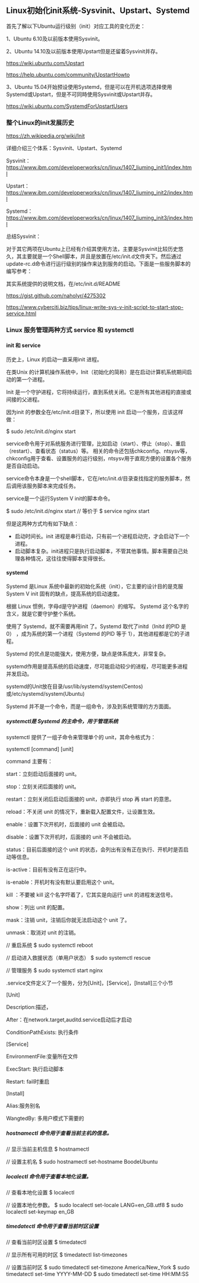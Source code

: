 ## Linux初始化init系统-Sysvinit、Upstart、Systemd

首先了解以下Ubuntu运行级别（init）对应工具的变化历史：

1、Ubuntu 6.10及以前版本使用Sysvinit。

2、Ubuntu 14.10及以前版本使用Upstart但是还留着Sysvinit并存。

https://wiki.ubuntu.com/Upstart

https://help.ubuntu.com/community/UpstartHowto

3、Ubuntu 15.04开始预设使用Systemd，但是可以在开机选项选择使用Systemd或Upstart，但是不可同時使用Sysvinit或Upstart并存。

https://wiki.ubuntu.com/SystemdForUpstartUsers

### 整个Linux的init发展历史

https://zh.wikipedia.org/wiki/Init

详细介绍三个体系：Sysvinit、Upstart、Systemd

Sysvinit：https://www.ibm.com/developerworks/cn/linux/1407_liuming_init1/index.html

Upstart：https://www.ibm.com/developerworks/cn/linux/1407_liuming_init2/index.html

Systemd：https://www.ibm.com/developerworks/cn/linux/1407_liuming_init3/index.html

总结Sysvinit：

对于其它两项在Ubuntu上已经有介绍其使用方法，主要是Sysvinit比较历史悠久，其主要就是一个Shell脚本，并且是放置在/etc/init.d文件夹下。然后通过update-rc.d命令进行运行级别的操作来达到服务的启动。下面是一些服务脚本的编写参考：

其实系统提供的说明文档，在/etc/init.d/README

https://gist.github.com/naholyr/4275302

https://www.cyberciti.biz/tips/linux-write-sys-v-init-script-to-start-stop-service.html




### Linux 服务管理两种方式 service 和 systemctl

#### init 和 service

历史上，Linux 的启动一直采用init 进程。

在类Unix 的计算机操作系统中，Init（初始化的简称）是在启动计算机系统期间启动的第一个进程。

Init 是一个守护进程，它将持续运行，直到系统关闭。它是所有其他进程的直接或间接的父进程。

因为init 的参数全在/etc/init.d目录下，所以使用 init 启动一个服务，应该这样做：

$ sudo /etc/init.d/nginx start


service命令用于对系统服务进行管理，比如启动（start）、停止（stop）、重启（restart）、查看状态（status）等。
相关的命令还包括chkconfig、ntsysv等，chkconfig用于查看、设置服务的运行级别，ntsysv用于直观方便的设置各个服务是否自动启动。

service命令本身是一个shell脚本，它在/etc/init.d/目录查找指定的服务脚本，然后调用该服务脚本来完成任务。

service是一个运行System V init的脚本命令。

$ sudo /etc/init.d/nginx start
// 等价于
$ service nginx start


但是这两种方式均有如下缺点：

- 启动时间长。init 进程是串行启动，只有前一个进程启动完，才会启动下一个进程。
- 启动脚本复杂。init进程只是执行启动脚本，不管其他事情。脚本需要自己处理各种情况，这往往使得脚本变得很长。


#### systemd

Systemd 是Linux 系统中最新的初始化系统（init），它主要的设计目的是克服 System V init 固有的缺点，提高系统的启动速度。

根据 Linux 惯例，字母d是守护进程（daemon）的缩写。 Systemd 这个名字的含义，就是它要守护整个系统。

使用了 Systemd，就不需要再用init 了。Systemd 取代了initd（Initd 的PID 是0） ，成为系统的第一个进程（Systemd 的PID 等于 1），其他进程都是它的子进程。

Systemd 的优点是功能强大，使用方便，缺点是体系庞大，非常复杂。

systemd作用是提高系统的启动速度，尽可能启动较少的进程，尽可能更多进程并发启动。

systemd的Unit放在目录/usr/lib/systemd/system(Centos)或/etc/systemd/system(Ubuntu)


Systemd 并不是一个命令，而是一组命令，涉及到系统管理的方方面面。

##### systemctl是 Systemd 的主命令，用于管理系统

systemctl 提供了一组子命令来管理单个的 unit，其命令格式为：

systemctl [command] [unit]


command 主要有：

start：立刻启动后面接的 unit。

stop：立刻关闭后面接的 unit。

restart：立刻关闭后启动后面接的 unit，亦即执行 stop 再 start 的意思。

reload：不关闭 unit 的情况下，重新载入配置文件，让设置生效。

enable：设置下次开机时，后面接的 unit 会被启动。

disable：设置下次开机时，后面接的 unit 不会被启动。

status：目前后面接的这个 unit 的状态，会列出有没有正在执行、开机时是否启动等信息。

is-active：目前有没有正在运行中。

is-enable：开机时有没有默认要启用这个 unit。

kill ：不要被 kill 这个名字吓着了，它其实是向运行 unit 的进程发送信号。

show：列出 unit 的配置。

mask：注销 unit，注销后你就无法启动这个 unit 了。

unmask：取消对 unit 的注销。


// 重启系统
$ sudo systemctl reboot

// 启动进入救援状态（单用户状态）
$ sudo systemctl rescue

// 管理服务
$ sudo systemctl start nginx



.service文件定义了一个服务，分为[Unit]，[Service]，[Install]三个小节

[Unit]

Description:描述，

After：在network.target,auditd.service启动后才启动

ConditionPathExists: 执行条件

 

[Service]

EnvironmentFile:变量所在文件

ExecStart: 执行启动脚本

Restart: fail时重启

 

[Install]

Alias:服务别名

WangtedBy: 多用户模式下需要的


##### hostnamectl 命令用于查看当前主机的信息。

// 显示当前主机信息
$ hostnamectl

// 设置主机名
$ sudo hostnamectl set-hostname BoodeUbuntu


##### localectl 命令用于查看本地化设置。

// 查看本地化设置
$ localectl

// 设置本地化参数。
$ sudo localectl set-locale LANG=en_GB.utf8
$ sudo localectl set-keymap en_GB

##### timedatectl 命令用于查看当前时区设置

// 查看当前时区设置
$ timedatectl

// 显示所有可用的时区
$ timedatectl list-timezones                                                                                   

// 设置当前时区
$ sudo timedatectl set-timezone America/New_York
$ sudo timedatectl set-time YYYY-MM-DD
$ sudo timedatectl set-time HH:MM:SS




